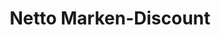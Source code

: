 ---
title: "Netto Marken-Discount"
url: /greifswald/netto-marken-discount-grimmer-strasse/
shop: Supermarkt
---